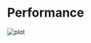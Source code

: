 # Performance
![plot](https://github.com/user-attachments/assets/1171da92-4fe0-4599-8714-50fe704875b2)
